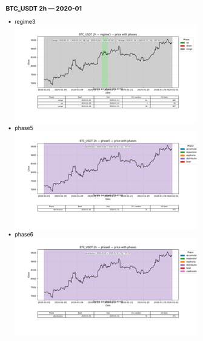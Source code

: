 ### BTC_USDT 2h — 2020-01

- regime3
![BTC_USDT_2h_regime3_2020-01_phase_price.png](outputs/fourier/phase_monthly/BTC_USDT/2h/2020/2020-01/BTC_USDT_2h_regime3_2020-01_phase_price.png)
- phase5
![BTC_USDT_2h_phase5_2020-01_phase_price.png](outputs/fourier/phase_monthly/BTC_USDT/2h/2020/2020-01/BTC_USDT_2h_phase5_2020-01_phase_price.png)
- phase6
![BTC_USDT_2h_phase6_2020-01_phase_price.png](outputs/fourier/phase_monthly/BTC_USDT/2h/2020/2020-01/BTC_USDT_2h_phase6_2020-01_phase_price.png)